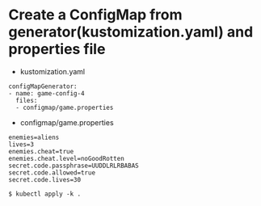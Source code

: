 # Create a ConfigMap from generator(kustomization.yaml) and properties file

* kustomization.yaml
```
configMapGenerator:
- name: game-config-4
  files:
  - configmap/game.properties
```

* configmap/game.properties
```
enemies=aliens
lives=3
enemies.cheat=true
enemies.cheat.level=noGoodRotten
secret.code.passphrase=UUDDLRLRBABAS
secret.code.allowed=true
secret.code.lives=30
```

```
$ kubectl apply -k .
```


